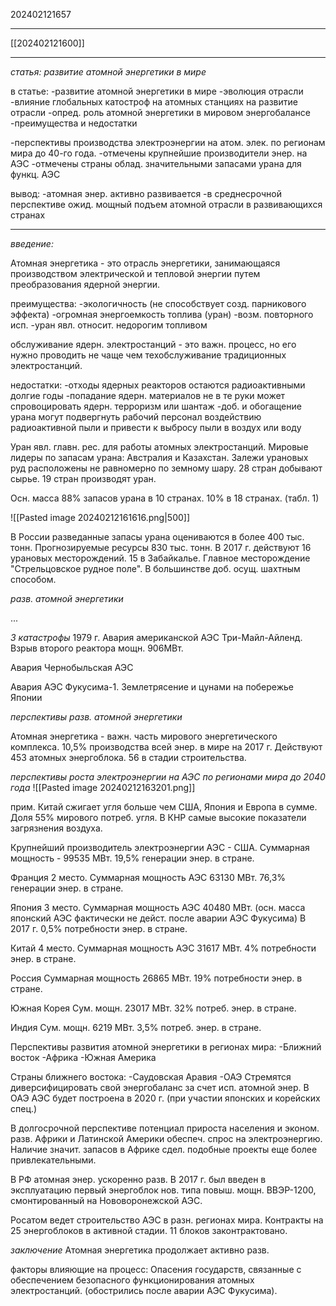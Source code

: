 202402121657
***
[[202402121600]]
***
*статья: развитие атомной энергетики в мире*

в статье:
-развитие атомной энергетики в мире
-эволюция отрасли
-влияние глобальных катостроф на атомных станциях на развитие отрасли
-опред. роль атомной энергетики в мировом энергобалансе
-преимущества и недостатки

-перспективы производства электроэнергии на атом. элек. по регионам мира до 40-го года.
-отмечены крупнейшие производители энер. на АЭС
-отмечены страны облад. значительными запасами урана для функц. АЭС

вывод:
-атомная энер. активно развивается
-в среднесрочной перспективе ожид. мощный подъем атомной отрасли в развивающихся странах

***

*введение:*

Атомная энергетика - это отрасль энергетики, занимающаяся производством электрической и тепловой энергии путем преобразования ядерной энергии.

преимущества:
-экологичность
(не способствует созд. парникового эффекта)
-огромная энергоемкость топлива (уран)
-возм. повторного исп.
-уран явл. относит. недорогим топливом

обслуживание ядерн. электростанций - это важн. процесс, но его нужно проводить не чаще чем техобслуживание традиционных электростанций.

недостатки:
-отходы ядерных реакторов остаются радиоактивными долгие годы
-попадание ядерн. материалов не в те руки может спровоцировать ядерн. терроризм или шантаж
-доб. и обогащение урана могут подвергнуть рабочий персонал воздействию радиоактивной пыли и привести к выбросу пыли в воздух или воду

Уран явл. главн. рес. для работы атомных электростанций.
Мировые лидеры по запасам урана: Австралия и Казахстан.
Залежи урановых руд расположены не равномерно по земному шару.
28 стран добывают сырье.
19 стран производят уран.

Осн. масса 88% запасов урана в 10 странах.
10% в 18 странах.
(табл. 1)

![[Pasted image 20240212161616.png|500]]

В России разведанные запасы урана оцениваются в более 400 тыс. тонн.
Прогнозируемые ресурсы 830 тыс. тонн.
В 2017 г. действуют 16 урановых месторождений.
15 в Забайкалье.
Главное месторождение "Стрельцовское рудное поле".
В большинстве доб. осущ. шахтным способом.

*разв. атомной энергетики*

...

*3 катастрофы*
1979 г. 
Авария американской АЭС Три-Майл-Айленд.
Взрыв второго реактора мощн. 906МВт.

Авария Чернобыльская АЭС

Авария АЭС Фукусима-1.
Землетрясение и цунами на побережье Японии

*перспективы разв. атомной энергетики*

Атомная энергетика - важн. часть мирового энергетического комплекса. 
10,5% производства всей энер. в мире на 2017 г.
Действуют 453 атомных энергоблока.
56 в стадии строительства.

*перспективы роста электроэнергии на АЭС по регионами мира до 2040 года*
![[Pasted image 20240212163201.png]]

прим.
Китай сжигает угля больше чем США, Япония и Европа в сумме.
Доля 55% мирового потреб. угля.
В КНР самые высокие показатели загрязнения воздуха.

Крупнейший производитель электроэнергии АЭС - США.
Суммарная мощность - 99535 МВт.
19,5% генерации энер. в стране.

Франция 2 место.
Суммарная мощность АЭС 63130 МВт.
76,3% генерации энер. в стране.

Япония 3 место.
Суммарная мощность АЭС 40480 МВт.
(осн. масса японский АЭС фактически не дейст. после аварии АЭС Фукусима)
В 2017 г. 0,5% потребности энер. в стране.

Китай 4 место.
Суммарная мощность АЭС 31617 МВт.
4% потребности энер. в стране.

Россия
Суммарная мощность 26865 МВт.
19% потребности энер. в стране.

Южная Корея
Сум. мощн. 23017 МВт.
32% потреб. энер. в стране.

Индия
Сум. мощн. 6219 МВт.
3,5% потреб. энер. в стране.

Перспективы развития атомной энергетики в регионах мира:
-Ближний восток
-Африка
-Южная Америка

Страны ближнего востока:
-Саудовская Аравия
-ОАЭ
Стремятся диверсифицировать свой энергобаланс за счет исп. атомной энер.
В ОАЭ АЭС будет построена в 2020 г.
(при участии японских и корейских спец.)

В долгосрочной перспективе потенциал прироста населения и эконом. разв. Африки и Латинской Америки обеспеч. спрос на электроэнергию.
Наличие значит. запасов в Африке сдел. подобные проекты еще более привлекательными.

В РФ атомная энер. ускоренно разв.
В 2017 г. был введен в эксплуатацию первый энергоблок нов. типа повыш. мощн. ВВЭР-1200, 
смонтированный на Нововоронежской АЭС.

Росатом ведет строительство АЭС в разн. регионах мира.
Контракты на 25 энергоблоков в активной стадии.
11 блоков законтрактовано.

*заключение*
Атомная энергетика продолжает активно разв.

факторы влияющие на процесс:
Опасения государств, связанные с обеспечением безопасного функционирования атомных электростанций.
(обострились после аварии АЭС Фукусима).